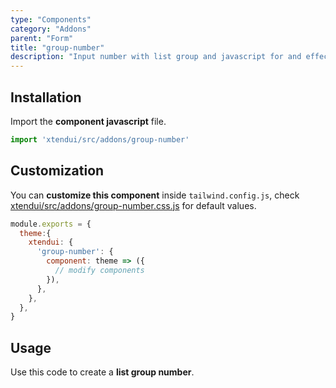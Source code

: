 ```yaml
---
type: "Components"
category: "Addons"
parent: "Form"
title: "group-number"
description: "Input number with list group and javascript for and effective interaction."
---
```


## Installation

Import the **component javascript** file.

```jsx
import 'xtendui/src/addons/group-number'
```

## Customization

You can **customize this component** inside `tailwind.config.js`, check [xtendui/src/addons/group-number.css.js](https://github.com/minimit/xtendui/blob/master/src/addons/group-number.css.js) for default values.

```jsx
module.exports = {
  theme:{
    xtendui: {
      'group-number': {
        component: theme => ({
          // modify components
        }),
      },
    },
  },
}
```

## Usage

Use this code to create a **list group number**.

<demo>
  <demovanilla src="vanilla/components/addons/form/group-number">
  </demovanilla>
</demo>
